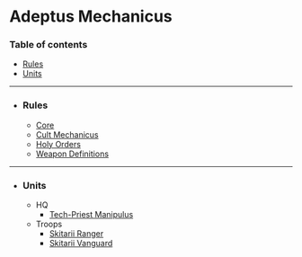 # Adeptus Mechanicus 

### Table of contents
* [Rules](https://github.com/KripC2160/Libre40K/blob/main/Libre40K/Imperium/Adeptus%20Mechanicus/Adeptus%20Mechanicus.md#rules)
* [Units](https://github.com/KripC2160/Libre40K/blob/main/Libre40K/Imperium/Adeptus%20Mechanicus/Adeptus%20Mechanicus.md#units)

--- 

* ### Rules 
  * [Core](https://github.com/KripC2160/Libre40K/blob/main/Libre40K/Imperium/Adeptus%20Mechanicus/Core.md)
  * [Cult Mechanicus](https://github.com/KripC2160/Libre40K/blob/main/Libre40K/Imperium/Adeptus%20Mechanicus/Cult%20Mechanicus.md)
  * [Holy Orders](https://github.com/KripC2160/Libre40K/blob/main/Libre40K/Imperium/Adeptus%20Mechanicus/Holy%20Orders.md)
  * [Weapon Definitions](https://github.com/KripC2160/Libre40K/blob/main/Libre40K/Imperium/Adeptus%20Mechanicus/Weapon%20Definitions.md)

--- 

* ### Units
  * HQ
    * [Tech-Priest Manipulus](https://github.com/KripC2160/Libre40K/blob/main/Libre40K/Imperium/Adeptus%20Mechanicus/HQ/Tech-Priest%20Manipulus.md)
  * Troops 
    * [Skitarii Ranger](https://github.com/KripC2160/Libre40K/blob/main/Libre40K/Imperium/Adeptus%20Mechanicus/Troops/Skitarii%20Ranger.md)
    * [Skitarii Vanguard](https://github.com/KripC2160/Libre40K/blob/main/Libre40K/Imperium/Adeptus%20Mechanicus/Troops/Skitarii%20Vanguard.md)
  

